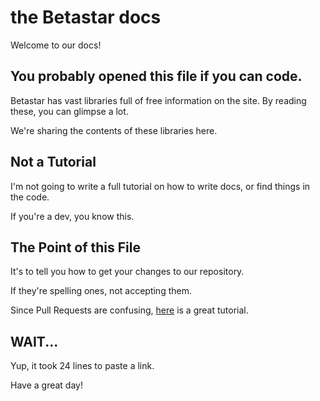 # the Betastar docs
Welcome to our docs!

## You probably opened this file if you can code.
Betastar has vast libraries full of free information on the site. By reading these, you can glimpse a lot.

We're sharing the contents of these libraries here.

## Not a Tutorial
I'm not going to write a full tutorial on how to write docs, or find things in the code.

If you're a dev, you know this.

## The Point of this File
It's to tell you how to get your changes to our repository.

If they're spelling ones, not accepting them.

Since Pull Requests are confusing, [here](https://docs.github.com/en/pull-requests/collaborating-with-pull-requests/proposing-changes-to-your-work-with-pull-requests/creating-a-pull-request) is a great tutorial.

## WAIT...
Yup, it took 24 lines to paste a link.

Have a great day!
